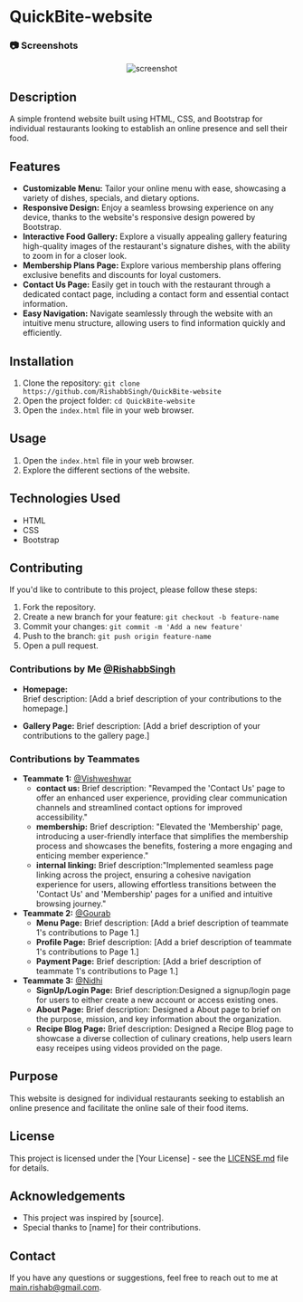 # QuickBite-website
 ### :camera: Screenshots
 <div align="center"> 
  <img src="./assets/cover.png" alt="screenshot" />
</div>

## Description
A simple frontend website built using HTML, CSS, and Bootstrap for individual restaurants looking to establish an online presence and sell their food.

## Features
 - **Customizable Menu:** Tailor your online menu with ease, showcasing a variety of dishes, specials, and dietary options.
 - **Responsive Design:** Enjoy a seamless browsing experience on any device, thanks to the website's responsive design powered by Bootstrap.
 - **Interactive Food Gallery:** Explore a visually appealing gallery featuring high-quality images of the restaurant's signature dishes, with the ability to zoom in for a closer look.
 - **Membership Plans Page:** Explore various membership plans offering exclusive benefits and discounts for loyal customers.
- **Contact Us Page:** Easily get in touch with the restaurant through a dedicated contact page, including a contact form and essential contact information.
- **Easy Navigation:** Navigate seamlessly through the website with an intuitive menu structure, allowing users to find information quickly and efficiently.

## Installation
1. Clone the repository: `git clone https://github.com/RishabbSingh/QuickBite-website`
2. Open the project folder: `cd QuickBite-website`
3. Open the `index.html` file in your web browser.

## Usage
1. Open the `index.html` file in your web browser.
2. Explore the different sections of the website.

## Technologies Used
- HTML
- CSS
- Bootstrap

## Contributing
If you'd like to contribute to this project, please follow these steps:
1. Fork the repository.
2. Create a new branch for your feature: `git checkout -b feature-name`
3. Commit your changes: `git commit -m 'Add a new feature'`
4. Push to the branch: `git push origin feature-name`
5. Open a pull request.

### Contributions by Me [@RishabbSingh](https://github.com/RishabbSingh)
- **Homepage:**   
  Brief description: [Add a brief description of your contributions to the homepage.]

- **Gallery Page:** 
  Brief description: [Add a brief description of your contributions to the gallery page.]

### Contributions by Teammates
- **Teammate 1:** [@Vishweshwar](https://github.com/NeuronX28)  
  - **contact us:** Brief description: "Revamped the 'Contact Us' page to offer an enhanced user experience, providing clear communication channels and streamlined contact options for improved accessibility."
  - **membership:** Brief description: "Elevated the 'Membership' page, introducing a user-friendly interface that simplifies the membership process and showcases the benefits, fostering a more engaging and enticing member experience."
  - **internal linking:** Brief description:"Implemented seamless page linking across the project, ensuring a cohesive navigation experience for users, allowing effortless transitions between the 'Contact Us' and 'Membership' pages for a unified and intuitive browsing journey."
- **Teammate 2:** [@Gourab](https://github.com/gourabg2000)
  - **Menu Page:** Brief description: [Add a brief description of teammate 1's contributions to Page 1.]
  - **Profile Page:** Brief description: [Add a brief description of teammate 1's contributions to Page 1.]
  - **Payment Page:** Brief description: [Add a brief description of teammate 1's contributions to Page 1.]
 - **Teammate 3:** [@Nidhi](https://github.com/nidhigupta2)
    - **SignUp/Login Page:** Brief description:Designed a signup/login page for users to either create a new account or access existing ones.
    - **About Page:** Brief description: Designed a About page to brief on the purpose, mission, and key information about the organization.
    - **Recipe Blog Page:** Brief description: Designed a Recipe Blog page to showcase a diverse collection of culinary creations, help users learn easy receipes using videos provided on the page.
## Purpose
This website is designed for individual restaurants seeking to establish an online presence and facilitate the online sale of their food items.

## License
This project is licensed under the [Your License] - see the [LICENSE.md](LICENSE.md) file for details.

## Acknowledgements
- This project was inspired by [source].
- Special thanks to [name] for their contributions.

## Contact
If you have any questions or suggestions, feel free to reach out to me at [main.rishab@gmail.com](main.rishab@gmail.com).
